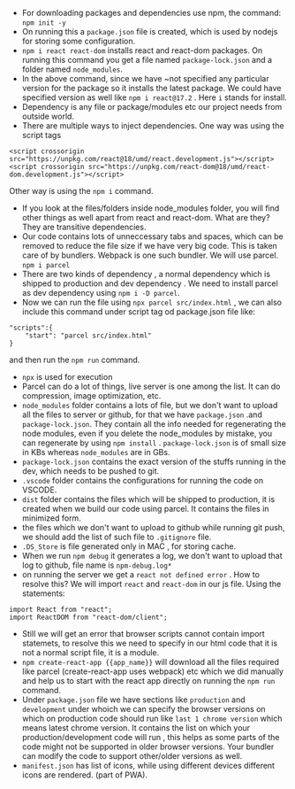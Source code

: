 - For downloading packages and dependencies use npm, the command: `npm init -y`
- On running this a `package.json` file is created, which is used by nodejs for storing some configuration.
- `npm i react react-dom` installs react and react-dom packages. On running this command you get a file named `package-lock.json` and a folder named `node_modules`.
- In the above command, since we have ~not specified any particular version for the package so it installs the latest package. We could have specified version as well like `npm i react@17.2` . Here `i` stands for install.
- Dependency is any file or package/modules etc our project needs from outside world.
- There are multiple ways to inject dependencies. One way was using the script tags
```
<script crossorigin src="https://unpkg.com/react@18/umd/react.development.js"></script>
<script crossorigin src="https://unpkg.com/react-dom@18/umd/react-dom.development.js"></script>
```
Other way is using the `npm i` command.
- If you look at the files/folders inside node_modules folder, you will find other things as well apart from react and react-dom. What are they? They are transitive dependencies.
- Our code contains lots of unneccessary tabs and spaces, which can be removed to reduce the file size if we have very big code. This is taken care of by bundlers. Webpack is one such bundler. We will use parcel. `npm i parcel`
- There are two kinds of dependency , a normal dependency which is shipped to production and dev dependency . We need to install parcel as dev dependency using `npm i -D parcel`. 
- Now we can run the file using `npx parcel src/index.html` , we can also include this command under script tag od package.json file like:
```
"scripts":{
    "start": "parcel src/index.html"
}
``` 
and then run the `npm run` command.
- `npx` is used for execution
- Parcel can do a lot of things, live server is one among the list. It can do compression, image optimization, etc.
- `node_modules` folder contains a lots of file, but we don't want to upload all the files to server or github, for that we have `package.json` .and `package-lock.json`. They contain all the info needed for regenerating the node modules, even if you delete the node_modules by mistake, you can regenerate by using `npm install` . `package-lock.json` is of small size in KBs whereas `node_modules` are in GBs.
- `package-lock.json` contains the exact version of the stuffs running in the dev, which needs to be pushed to git.
- `.vscode` folder contains the configurations for running the code on VSCODE.
- `dist` folder contains the files which will be shipped to production, it is created when we build our code using parcel. It contains the files in minimized form. 
- the files which we don't want to upload to github while running git push, we should add the list of such file to `.gitignore` file.
- `.DS_Store` is file generated only in MAC , for storing cache.
- When we run `npm debug` it generates a log, we don't want to upload that log to github, file name is `npm-debug.log*`
- on running the server we get a `react not defined error` . How to resolve this? We will import `react` and `react-dom` in our js file. Using the statements:
```
import React from "react";
import ReactDOM from "react-dom/client";
```
- Still we will get an error that browser scripts cannot contain import statemets, to resolve this we need to specify in our html code that it is not a normal script file, it is a module. 
- `npm create-react-app {{app_name}}` will download all the files required like parcel (create-react-app uses webpack) etc which we did manually and help us to start with the react app directly on running the `npm run` command.
- Under `package.json` file we have sections like `production` and `development` under whoich we can specify the browser versions on which on production code should run like `last 1 chrome version` which means latest chrome version. It contains the list on which your production/development code will run , this helps as some parts of the code might not be supported in older browser versions. Your bundler can modify the code to support other/older versions as well.
- `manifest.json` has list of icons, while using different devices different icons are rendered. (part of PWA).
